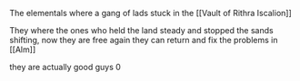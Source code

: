 The elementals where a gang of lads stuck in the [[Vault of Rithra Iscalion]]

They where the ones who held the land steady and stopped the sands shifting, now they are free again they can return and fix the problems in [[Alm]]

they are actually good guys 0